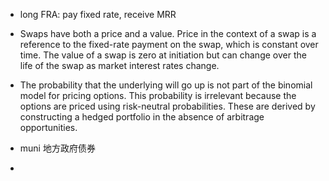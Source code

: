 - long FRA: pay fixed rate, receive MRR
- Swaps have both a price and a value. Price in the context of a swap is a reference to the fixed-rate payment on the swap, which is constant over time. The value of a swap is zero at initiation but can change over the life of the swap as market interest rates change.

- The probability that the underlying will go up is not part of the binomial model for pricing options. This probability is irrelevant because the options are priced using risk-neutral probabilities. These are derived by constructing a hedged portfolio in the absence of arbitrage opportunities.
- muni 地方政府债券
- 